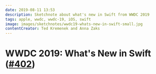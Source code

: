 ```yaml
---
date: 2019-08-11 13:53
description: Sketchnote about what's new in Swift from WWDC 2019
tags: apple, wwdc, wwdc-19, iOS, swift
image: images/sketchnotes/wwdc19-whats-new-in-swift-small.jpg
contentCreator: Ted Kremenek and Anna Zaks
---
```


# WWDC 2019: What's New in Swift ([#402](https://developer.apple.com/wwdc19/402))
